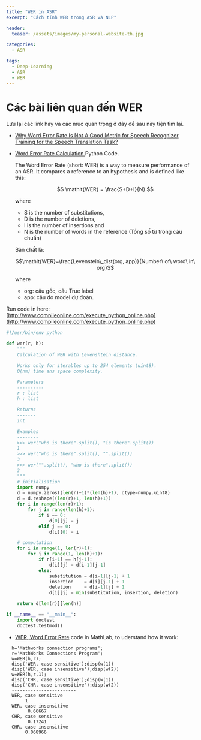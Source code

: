 ```yaml
---
title: "WER in ASR"
excerpt: "Cách tính WER trong ASR và NLP"

header:
  teaser: /assets/images/my-personal-website-th.jpg

categories:
  - ASR

tags:
  - Deep-Learning
  - ASR
  - WER
---
```


# Các bài liên quan đến WER
Lưu lại các link hay và các mục quan trọng ở đây để  sau này tiện tìm lại.

- [Why Word Error Rate Is Not A Good Metric for Speech Recognizer Training for the Speech Translation Task?](https://www.microsoft.com/en-us/research/wp-content/uploads/2016/02/0005632.pdf)
- [Word Error Rate Calculation ](https://martin-thoma.com/word-error-rate-calculation/) Python Code.

  The Word Error Rate (short: WER) is a way to measure performance of an ASR. It compares a reference to an hypothesis and is defined like this:

  $$
  \mathit{WER} = \frac{S+D+I}{N}
  $$

  where
    - S is the number of substitutions,
    - D is the number of deletions,
    - I is the number of insertions and
    - N is the number of words in the reference (Tổng số từ trong câu chuẩn)

  Bản chất là:

  $$\mathit{WER}=\frac{Levenstein\_dist(org, app)}{Number\ of\ word\ in\ org}$$

  where
    - org: câu gốc, câu True label
    - app: câu do model dự đoán.

Run code in here: [http://www.compileonline.com/execute_python_online.php](http://www.compileonline.com/execute_python_online.php)

```python
#!/usr/bin/env python

def wer(r, h):
    """
    Calculation of WER with Levenshtein distance.

    Works only for iterables up to 254 elements (uint8).
    O(nm) time ans space complexity.

    Parameters
    ----------
    r : list
    h : list

    Returns
    -------
    int

    Examples
    --------
    >>> wer("who is there".split(), "is there".split())
    1
    >>> wer("who is there".split(), "".split())
    3
    >>> wer("".split(), "who is there".split())
    3
    """
    # initialisation
    import numpy
    d = numpy.zeros((len(r)+1)*(len(h)+1), dtype=numpy.uint8)
    d = d.reshape((len(r)+1, len(h)+1))
    for i in range(len(r)+1):
        for j in range(len(h)+1):
            if i == 0:
                d[0][j] = j
            elif j == 0:
                d[i][0] = i

    # computation
    for i in range(1, len(r)+1):
        for j in range(1, len(h)+1):
            if r[i-1] == h[j-1]:
                d[i][j] = d[i-1][j-1]
            else:
                substitution = d[i-1][j-1] + 1
                insertion    = d[i][j-1] + 1
                deletion     = d[i-1][j] + 1
                d[i][j] = min(substitution, insertion, deletion)

    return d[len(r)][len(h)]

if __name__ == "__main__":
    import doctest
    doctest.testmod()
```

- [WER, Word Error Rate](https://www.mathworks.com/matlabcentral/fileexchange/55825-word-error-rate) code in MathLab, to uderstand how it work:

```
  h='Mathworks connection programs';
  r='MathWorks Connections Program';
  w=WER(h,r);
  disp('WER, case sensitive');disp(w(1))
  disp('WER, case insensitive');disp(w(2))
  w=WER(h,r,1);
  disp('CHR, case sensitive');disp(w(1))
  disp('CHR, case insensitive');disp(w(2))
  ------------------------
  WER, case sensitive
       1
  WER, case insensitive
        0.66667
  CHR, case sensitive
        0.17241
  CHR, case insensitive
       0.068966
```
